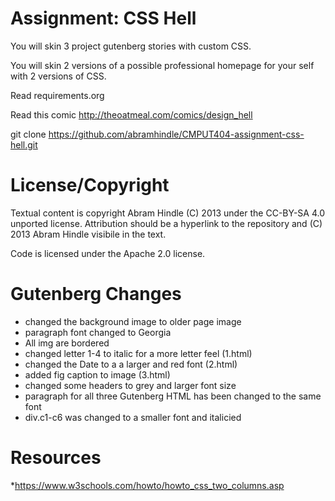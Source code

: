 Assignment: CSS Hell
====================

You will skin 3 project gutenberg stories with custom CSS.

You will skin 2 versions of a possible professional homepage for your
self with 2 versions of CSS.

Read requirements.org

Read this comic http://theoatmeal.com/comics/design_hell

git clone https://github.com/abramhindle/CMPUT404-assignment-css-hell.git

License/Copyright
=================

Textual content is copyright Abram Hindle (C) 2013 under the CC-BY-SA
4.0 unported license. Attribution should be a hyperlink to the
repository and (C) 2013 Abram Hindle visibile in the text.

Code is licensed under the Apache 2.0 license.

Gutenberg Changes
====================
* changed the background image to older page image
* paragraph font changed to Georgia
* All img are bordered
* changed letter 1-4 to italic for a more letter feel (1.html)
* changed the Date to a a larger and red font (2.html)
* added fig caption to image (3.html)
* changed some headers to grey and larger font size 
* paragraph for all three Gutenberg HTML has been changed to the same font
* div.c1-c6 was changed to a smaller font and italicied 

Resources
===================
*https://www.w3schools.com/howto/howto_css_two_columns.asp
